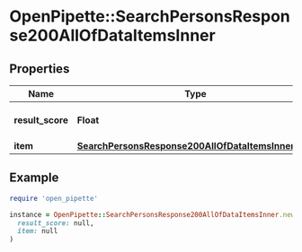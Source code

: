 # OpenPipette::SearchPersonsResponse200AllOfDataItemsInner

## Properties

| Name | Type | Description | Notes |
| ---- | ---- | ----------- | ----- |
| **result_score** | **Float** | Search result relevancy | [optional] |
| **item** | [**SearchPersonsResponse200AllOfDataItemsInnerItem**](SearchPersonsResponse200AllOfDataItemsInnerItem.md) |  | [optional] |

## Example

```ruby
require 'open_pipette'

instance = OpenPipette::SearchPersonsResponse200AllOfDataItemsInner.new(
  result_score: null,
  item: null
)
```

